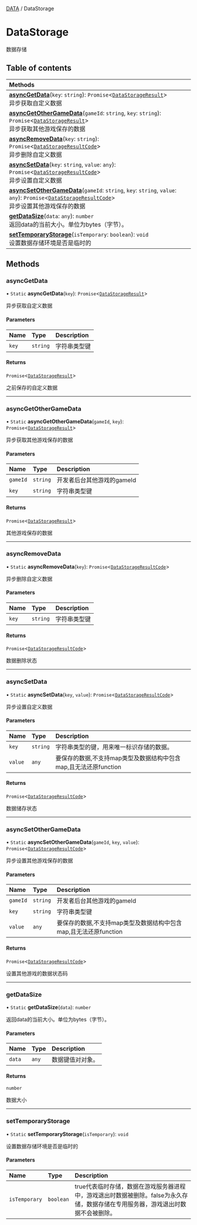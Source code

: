 [DATA](../groups/Core.DATA.md) / DataStorage

# DataStorage <Badge type="tip" text="Class" /> <Score text="DataStorage" />

数据存储

## Table of contents

| Methods |
| :-----|
| **[asyncGetData](mw.DataStorage.md#asyncgetdata)**(`key`: `string`): `Promise`<[`DataStorageResult`](../interfaces/mw.DataStorageResult.md)\> <br> 异步获取自定义数据|
| **[asyncGetOtherGameData](mw.DataStorage.md#asyncgetothergamedata)**(`gameId`: `string`, `key`: `string`): `Promise`<[`DataStorageResult`](../interfaces/mw.DataStorageResult.md)\> <br> 异步获取其他游戏保存的数据|
| **[asyncRemoveData](mw.DataStorage.md#asyncremovedata)**(`key`: `string`): `Promise`<[`DataStorageResultCode`](../enums/mw.DataStorageResultCode.md)\> <br> 异步删除自定义数据|
| **[asyncSetData](mw.DataStorage.md#asyncsetdata)**(`key`: `string`, `value`: `any`): `Promise`<[`DataStorageResultCode`](../enums/mw.DataStorageResultCode.md)\> <br> 异步设置自定义数据|
| **[asyncSetOtherGameData](mw.DataStorage.md#asyncsetothergamedata)**(`gameId`: `string`, `key`: `string`, `value`: `any`): `Promise`<[`DataStorageResultCode`](../enums/mw.DataStorageResultCode.md)\> <br> 异步设置其他游戏保存的数据|
| **[getDataSize](mw.DataStorage.md#getdatasize)**(`data`: `any`): `number` <br> 返回data的当前大小。单位为bytes（字节）。|
| **[setTemporaryStorage](mw.DataStorage.md#settemporarystorage)**(`isTemporary`: `boolean`): `void` <br> 设置数据存储环境是否是临时的|

## Methods

### asyncGetData <Score text="asyncGetData" /> 

• `Static` **asyncGetData**(`key`): `Promise`<[`DataStorageResult`](../interfaces/mw.DataStorageResult.md)\> <Badge type="tip" text="server" />

异步获取自定义数据


#### Parameters

| Name | Type | Description |
| :------ | :------ | :------ |
| `key` | `string` | 字符串类型键 |

#### Returns

`Promise`<[`DataStorageResult`](../interfaces/mw.DataStorageResult.md)\>

之前保存的自定义数据

___

### asyncGetOtherGameData <Score text="asyncGetOtherGameData" /> 

• `Static` **asyncGetOtherGameData**(`gameId`, `key`): `Promise`<[`DataStorageResult`](../interfaces/mw.DataStorageResult.md)\> <Badge type="tip" text="server" />

异步获取其他游戏保存的数据


#### Parameters

| Name | Type | Description |
| :------ | :------ | :------ |
| `gameId` | `string` | 开发者后台其他游戏的gameId |
| `key` | `string` | 字符串类型键 |

#### Returns

`Promise`<[`DataStorageResult`](../interfaces/mw.DataStorageResult.md)\>

其他游戏保存的数据

___

### asyncRemoveData <Score text="asyncRemoveData" /> 

• `Static` **asyncRemoveData**(`key`): `Promise`<[`DataStorageResultCode`](../enums/mw.DataStorageResultCode.md)\> <Badge type="tip" text="server" />

异步删除自定义数据


#### Parameters

| Name | Type | Description |
| :------ | :------ | :------ |
| `key` | `string` | 字符串类型键 |

#### Returns

`Promise`<[`DataStorageResultCode`](../enums/mw.DataStorageResultCode.md)\>

数据删除状态

___

### asyncSetData <Score text="asyncSetData" /> 

• `Static` **asyncSetData**(`key`, `value`): `Promise`<[`DataStorageResultCode`](../enums/mw.DataStorageResultCode.md)\> <Badge type="tip" text="server" />

异步设置自定义数据


#### Parameters

| Name | Type | Description |
| :------ | :------ | :------ |
| `key` | `string` | 字符串类型的键，用来唯一标识存储的数据。 |
| `value` | `any` | 要保存的数据,不支持map类型及数据结构中包含map,且无法还原function |

#### Returns

`Promise`<[`DataStorageResultCode`](../enums/mw.DataStorageResultCode.md)\>

数据储存状态

___

### asyncSetOtherGameData <Score text="asyncSetOtherGameData" /> 

• `Static` **asyncSetOtherGameData**(`gameId`, `key`, `value`): `Promise`<[`DataStorageResultCode`](../enums/mw.DataStorageResultCode.md)\> <Badge type="tip" text="server" />

异步设置其他游戏保存的数据


#### Parameters

| Name | Type | Description |
| :------ | :------ | :------ |
| `gameId` | `string` | 开发者后台其他游戏的gameId |
| `key` | `string` | 字符串类型键 |
| `value` | `any` | 要保存的数据,不支持map类型及数据结构中包含map,且无法还原function |

#### Returns

`Promise`<[`DataStorageResultCode`](../enums/mw.DataStorageResultCode.md)\>

设置其他游戏的数据状态码

___

### getDataSize <Score text="getDataSize" /> 

• `Static` **getDataSize**(`data`): `number` 

返回data的当前大小。单位为bytes（字节）。


#### Parameters

| Name | Type | Description |
| :------ | :------ | :------ |
| `data` | `any` |  数据键值对对象。 |

#### Returns

`number`

数据大小

___

### setTemporaryStorage <Score text="setTemporaryStorage" /> 

• `Static` **setTemporaryStorage**(`isTemporary`): `void` <Badge type="tip" text="server" />

设置数据存储环境是否是临时的


#### Parameters

| Name | Type | Description |
| :------ | :------ | :------ |
| `isTemporary` | `boolean` | true代表临时存储，数据在游戏服务器进程中，游戏退出时数据被删除。false为永久存储，数据存储在专用服务器，游戏退出时数据不会被删除。 |

